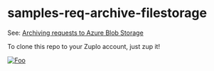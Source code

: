 # samples-req-archive-filestorage

See: [Archiving requests to Azure Blob Storage](https://www.notion.so/zuplo/Archiving-requests-to-storage-608a64672de64f1b94309f68993d26d1)

To clone this repo to your Zuplo account, just zup it!

[![Foo](https://zuplo.com/images/zup_it.png)](http://portal.zuplo.com/clone?sourceRepoUrl=https://github.com/zuplo/samples-req-archive-filestorage.git)
